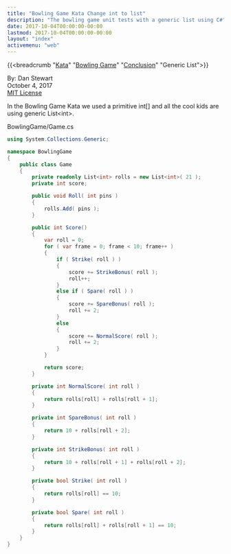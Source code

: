 ```yaml
---
title: "Bowling Game Kata Change int to list"
description: "The bowling game unit tests with a generic list using C#"
date: 2017-10-04T00:00:00-00:00
lastmod: 2017-10-04T00:00:00-00:00
layout: "index"
activemenu: "web"
---
```


{{<breadcrumb "[Kata](/kata/)" "[Bowling Game](/bowlinggame/)" "[Conclusion](/bowlinggame/conclusion)" "Generic List">}}

By: Dan Stewart\
October 4, 2017\
[MIT License](https://mit-license.org)

In the Bowling Game Kata we used a primitive int[] and all the cool kids are using
generic List&lt;int&gt;.

BowlingGame/Game.cs

```csharp
using System.Collections.Generic;

namespace BowlingGame
{
    public class Game
    {
        private readonly List<int> rolls = new List<int>( 21 );
        private int score;

        public void Roll( int pins )
        {
            rolls.Add( pins );
        }

        public int Score()
        {
            var roll = 0;
            for ( var frame = 0; frame < 10; frame++ )
            {
                if ( Strike( roll ) )
                {
                    score += StrikeBonus( roll );
                    roll++;
                }
                else if ( Spare( roll ) )
                {
                    score += SpareBonus( roll );
                    roll += 2;
                }
                else
                {
                    score += NormalScore( roll );
                    roll += 2;
                }
            }

            return score;
        }

        private int NormalScore( int roll )
        {
            return rolls[roll] + rolls[roll + 1];
        }

        private int SpareBonus( int roll )
        {
            return 10 + rolls[roll + 2];
        }

        private int StrikeBonus( int roll )
        {
            return 10 + rolls[roll + 1] + rolls[roll + 2];
        }

        private bool Strike( int roll )
        {
            return rolls[roll] == 10;
        }

        private bool Spare( int roll )
        {
            return rolls[roll] + rolls[roll + 1] == 10;
        }
    }
}
```